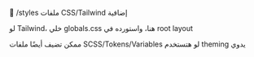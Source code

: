 📁 /styles
ملفات CSS/Tailwind إضافية

لو Tailwind، خلي globals.css هنا، واستورده في root layout

ممكن تضيف أيضًا ملفات SCSS/Tokens/Variables لو هتستخدم theming يدوي